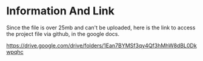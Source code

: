 # Information And Link

Since the file is over 25mb and can't be uploaded, here is the link to access the project file via github, in the google docs.

https://drive.google.com/drive/folders/1Ean7BYMSf3qy4Qf3hMhW8dBL0Dkwpqhc
